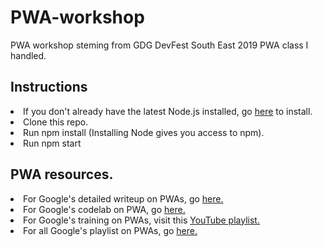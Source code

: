 # PWA-workshop
PWA workshop steming from GDG DevFest South East 2019 PWA class I handled.

## Instructions
<li>If you don't already have the latest Node.js installed, go <a href="http://nodejs.org/">here</a> to install.</li>
<li>Clone this repo.</li>
<li>Run npm install (Installing Node gives you access to npm).</li>
<li>Run npm start</li>

## PWA resources.
<li>For Google's detailed writeup on PWAs, go <a href="https://developers.google.com/web/progressive-web-apps/">here.</a></li>
<li>For Google's codelab on PWA, go <a href="https://codelabs.developers.google.com/dev-pwa-training/">here.</a></li>
<li>For Google's training on PWAs, visit this <a href="https://www.youtube.com/watch?v=psB_Pjwhbxo&list=PLNYkxOF6rcIB2xHBZ7opgc2Mv009X87Hh">YouTube playlist.</a></li>
<li>For all Google's playlist on PWAs, go <a href="https://www.youtube.com/user/ChromeDevelopers/playlists?view=50&sort=dd&shelf_id=21">here.</a></li>
